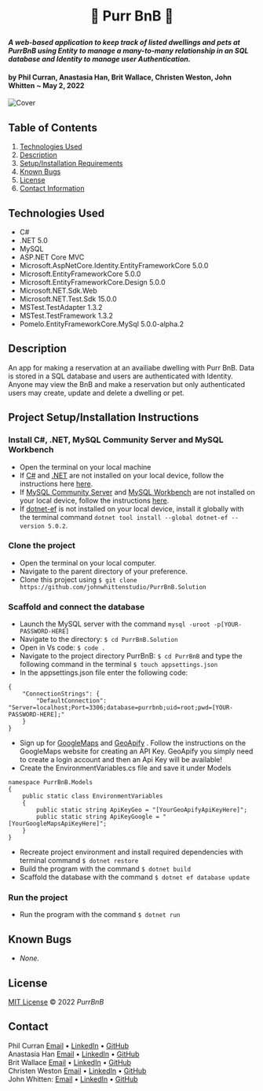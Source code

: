 # <p align="center"> 🐾 **Purr BnB** 🐾 </p>

#### _A web-based application to keep track of listed dwellings and pets at PurrBnB using Entity to manage a many-to-many relationship in an SQL database and Identity to manage user Authentication._

#### by **Phil Curran, Anastasia Han, Brit Wallace, Christen Weston, John Whitten** ~ May 2, 2022

![Cover](./PurrBnB/wwwroot/img/img_01.png)

## Table of Contents

1. [Technologies Used](#technologies)
2. [Description](#description)
3. [Setup/Installation Requirements](#setup)
4. [Known Bugs](#bugs)
5. [License](#license)
6. [Contact Information](#contact)

## Technologies Used <a id="technologies"></a>

- C#
- .NET 5.0
- MySQL
- ASP.NET Core MVC
- Microsoft.AspNetCore.Identity.EntityFrameworkCore 5.0.0
- Microsoft.EntityFrameworkCore 5.0.0
- Microsoft.EntityFrameworkCore.Design 5.0.0
- Microsoft.NET.Sdk.Web
- Microsoft.NET.Test.Sdk 15.0.0
- MSTest.TestAdapter 1.3.2
- MSTest.TestFramework 1.3.2
- Pomelo.EntityFrameworkCore.MySql 5.0.0-alpha.2

## Description <a id="description"></a>

An app for making a reservation at an availiabe dwelling with Purr BnB.  Data is stored in a SQL database and users are authenticated with Identity. Anyone may view the BnB and make a reservation but only authenticated users may create, update and delete a dwelling or pet.

<!-- ### Schema

Add image. -->

<!-- ![Schema](./PurrBnB/wwwroot/img/schema_01.png) -->

## Project Setup/Installation Instructions <a id="setup"></a>

### Install C#, .NET, MySQL Community Server and MySQL Workbench

- Open the terminal on your local machine
- If [C#](https://docs.microsoft.com/en-us/dotnet/csharp/) and [.NET](https://docs.microsoft.com/en-us/dotnet/) are not installed on your local device, follow the instructions here [here](https://www.learnhowtoprogram.com/c-and-net-part-time/getting-started-with-c/installing-c-and-net).
- If [MySQL Community Server](https://dev.mysql.com/downloads/mysql/) and [MySQL Workbench](https://www.mysql.com/products/workbench/) are not installed on your local device, follow the instructions [here](https://www.learnhowtoprogram.com/c-and-net-part-time/getting-started-with-c/installing-and-configuring-mysql).
- If [dotnet-ef](https://docs.microsoft.com/en-us/ef/core/cli/dotnet) is not installed on your local device, install it globally with the terminal command `dotnet tool install --global dotnet-ef --version 5.0.2`.

### Clone the project

- Open the terminal on your local computer.
- Navigate to the parent directory of your preference.
- Clone this project using `$ git clone https://github.com/johnwhittenstudio/PurrBnB.Solution`

### Scaffold and connect the database

- Launch the MySQL server with the command `mysql -uroot -p[YOUR-PASSWORD-HERE]`
- Navigate to the directory: `$ cd PurrBnB.Solution`
- Open in Vs code: `$ code .`
- Navigate to the project directory PurrBnB: `$ cd PurrBnB` and type the following command in the terminal `$ touch appsettings.json`
- In the appsettings.json file enter the following code:

```
{
    "ConnectionStrings": {
        "DefaultConnection": "Server=localhost;Port=3306;database=purrbnb;uid=root;pwd=[YOUR-PASSWORD-HERE];"
    }
}
```
- Sign up for [GoogleMaps](https://developers.google.com/maps/documentation/javascript/get-api-key) and [GeoApify](https://www.geoapify.com/) . Follow the instructions on the GoogleMaps website for creating an API Key. GeoApify you simply need to create a login account and then an Api Key will be available!
- Create the EnvironmentVariables.cs file and save it under Models
```
namespace PurrBnB.Models
{
    public static class EnvironmentVariables
    {
        public static string ApiKeyGeo = "[YourGeoApifyApiKeyHere]";
        public static string ApiKeyGoogle = "[YourGoogleMapsApiKeyHere]";
    }
}
```
- Recreate project environment and install required dependencies with terminal command `$ dotnet restore`
- Build the program with the command `$ dotnet build`
- Scaffold the database with the command `$ dotnet ef database update`

### Run the project

- Run the program with the command `$ dotnet run`

## Known Bugs <a id="bugs"></a>

- _None._

## License <a id="license"></a>

[MIT License](https://opensource.org/licenses/MIT) © 2022 _PurrBnB_

## Contact <a id="contact"></a>

Phil Curran [Email](mailto:pecurran@hotmail.com) • [LinkedIn](https://www.linkedin.com/in/philcurran/) • [GitHub](https://github.com/phil-curran) <br>
Anastasia Han [Email](mailto:anastasia.han@yahoo.com) • [LinkedIn](https://www.linkedin.com/in/jungyeonhan/) • [GitHub](https://github.com/1ana-banana) <br>
Brit Wallace [Email](mailto:britwallace888@gmail.com) • [LinkedIn](https://www.linkedin.com/in/brit-wallace/) • [GitHub](https://github.com/BritWallace) <br>
Christen Weston [Email](mailto:paleeserecycle@gmail.com) • [LinkedIn](https://www.linkedin.com/in/christenweston/) • [GitHub](https://github.com/ChristenWeston) <br>
John Whitten: [Email](mailto:johnwhitten.studio@gmail.com) • [LinkedIn](https://www.linkedin.com/in/johnwhitten-studio/) • [GitHub](https://github.com/johnwhittenstudio) <br>



